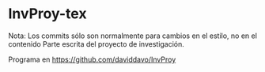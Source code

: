 # InvProy-tex #
Nota: Los commits sólo son normalmente para cambios en el estilo, no en el contenido
Parte escrita del proyecto de investigación.

Programa en https://github.com/daviddavo/InvProy
